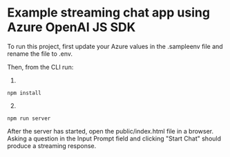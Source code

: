 # Example streaming chat app using Azure OpenAI JS SDK

To run this project, first update your Azure values in the .sampleenv file and rename the file to .env.

Then, from the CLI run:

1.
```
npm install
```

2.
```
npm run server
```

After the server has started, open the public/index.html file in a browser. Asking a question in the Input Prompt field and clicking "Start Chat" should produce a streaming response.
